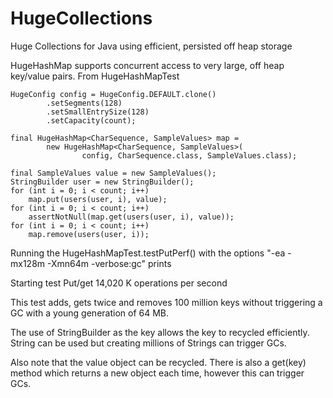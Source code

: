 HugeCollections
===============

Huge Collections for Java using efficient, persisted off heap storage

HugeHashMap supports concurrent access to very large, off heap key/value pairs.  From HugeHashMapTest

    HugeConfig config = HugeConfig.DEFAULT.clone()
            .setSegments(128)
            .setSmallEntrySize(128)
            .setCapacity(count);

    final HugeHashMap<CharSequence, SampleValues> map =
            new HugeHashMap<CharSequence, SampleValues>(
                    config, CharSequence.class, SampleValues.class);

    final SampleValues value = new SampleValues();
    StringBuilder user = new StringBuilder();
    for (int i = 0; i < count; i++)
        map.put(users(user, i), value);
    for (int i = 0; i < count; i++)
        assertNotNull(map.get(users(user, i), value));
    for (int i = 0; i < count; i++)
        map.remove(users(user, i));

Running the HugeHashMapTest.testPutPerf() with the options "-ea -mx128m -Xmn64m -verbose:gc" prints

   Starting test
   Put/get 14,020 K operations per second

This test adds, gets twice and removes 100 million keys without triggering a GC with a young generation of 64 MB.


The use of StringBuilder as the key allows the key to recycled efficiently.  String can be used but creating millions of Strings can trigger GCs.

Also note that the value object can be recycled.  There is also a get(key) method which returns a new object each time, however this can trigger GCs.
